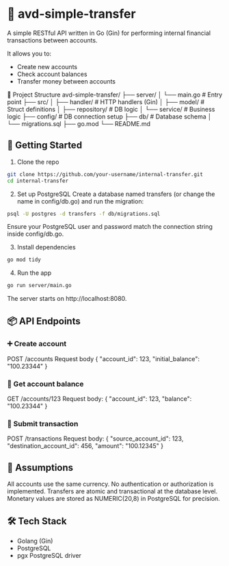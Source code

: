 # 💸 avd-simple-transfer
A simple RESTful API written in Go (Gin) for performing internal financial transactions between accounts.

It allows you to:
 - Create new accounts
 - Check account balances
 - Transfer money between accounts

📁 Project Structure
avd-simple-transfer/
├── server/
│   └── main.go                 # Entry point
├── src/
│   ├── handler/                # HTTP handlers (Gin)
│   ├── model/                  # Struct definitions
│   ├── repository/             # DB logic
│   └── service/                # Business logic
├── config/                     # DB connection setup
├── db/                         # Database schema
│   └── migrations.sql
├── go.mod
└── README.md

## 🚀 Getting Started
1. Clone the repo
```bash
git clone https://github.com/your-username/internal-transfer.git
cd internal-transfer
```
2. Set up PostgreSQL
Create a database named transfers (or change the name in config/db.go) and run the migration:
```bash
psql -U postgres -d transfers -f db/migrations.sql
```
Ensure your PostgreSQL user and password match the connection string inside config/db.go.

3. Install dependencies
```bash
go mod tidy
```
4. Run the app
```bash
go run server/main.go
```
The server starts on http://localhost:8080.

## 📦 API Endpoints
### ➕ Create account
POST /accounts
Request body
{
  "account_id": 123,
  "initial_balance": "100.23344"
}

### 📘 Get account balance
GET /accounts/123
Request body: 
{
  "account_id": 123,
  "balance": "100.23344"
}

### 💸 Submit transaction
POST /transactions
Request body: 
{
  "source_account_id": 123,
  "destination_account_id": 456,
  "amount": "100.12345"
}

## 🔐 Assumptions
All accounts use the same currency.
No authentication or authorization is implemented.
Transfers are atomic and transactional at the database level.
Monetary values are stored as NUMERIC(20,8) in PostgreSQL for precision.

## 🛠️ Tech Stack
- Golang (Gin)
- PostgreSQL
- pgx PostgreSQL driver